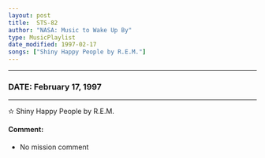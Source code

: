 ```yaml
---
layout: post
title:  STS-82
author: "NASA: Music to Wake Up By"
type: MusicPlaylist
date_modified: 1997-02-17
songs: ["Shiny Happy People by R.E.M."]
---
```


----
### DATE: February 17, 1997
----
✫ Shiny Happy People by R.E.M.

#### Comment:
* No mission comment



<br/>
<center>
	<a target="_blank"
	   href="https://twitter.com/intent/tweet?hashtags=Space,NASA,Playlist,NASAWakeupCalls,SpaceProgram&text={{ page.author}}, '{{ page.songs.first }}' {{ page.title }}, {{ page.date | date: '%B %d, %Y' }}. {{ site.url }}{{ page.url }}&via=nasawakeupcalls"><i class="fab fa-twitter" alt="Tweet this page" style="font-size: 1.3em;"></i></a>
	&nbsp; 	<i class="fas fa-user-astronaut" style="font-size: 1.5em;"></i> &nbsp;
    <a type="amzn" search="'Shiny Happy People by R.E.M.'" category="popular music">
    <i class="fab fa-amazon" style="font-size: 1.3em;"></i></a>
</center>
